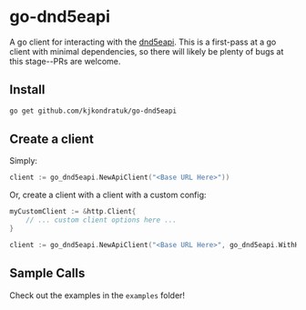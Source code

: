 # go-dnd5eapi

A go client for interacting with the [dnd5eapi](https://www.dnd5eapi.co/).  This is a first-pass at a go client with minimal dependencies, so there will likely be plenty of bugs at this stage--PRs are welcome.

## Install
```bash
go get github.com/kjkondratuk/go-dnd5eapi
```

## Create a client
Simply:
```go
client := go_dnd5eapi.NewApiClient("<Base URL Here>"))
```

Or, create a client with a client with a custom config:
```go
myCustomClient := &http.Client{
    // ... custom client options here ...
}

client := go_dnd5eapi.NewApiClient("<Base URL Here>", go_dnd5eapi.WithHttpClient(myCustomClient))
```

## Sample Calls

Check out the examples in the `examples` folder!
